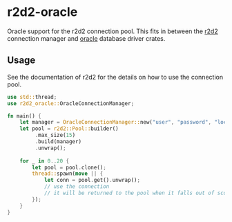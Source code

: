 # r2d2-oracle
Oracle support for the r2d2 connection pool.
This fits in between the [r2d2](https://crates.io/crates/r2d2) connection manager and [oracle](https://crates.io/crates/oracle) database driver crates.

## Usage
See the documentation of r2d2 for the details on how to use the connection pool.

```rust
use std::thread;
use r2d2_oracle::OracleConnectionManager;

fn main() {
    let manager = OracleConnectionManager::new("user", "password", "localhost");
    let pool = r2d2::Pool::builder()
         .max_size(15)
         .build(manager)
         .unwrap();
    
    for _ in 0..20 {
        let pool = pool.clone();
        thread::spawn(move || {
            let conn = pool.get().unwrap();
            // use the connection
            // it will be returned to the pool when it falls out of scope.
        });
    }
}
```